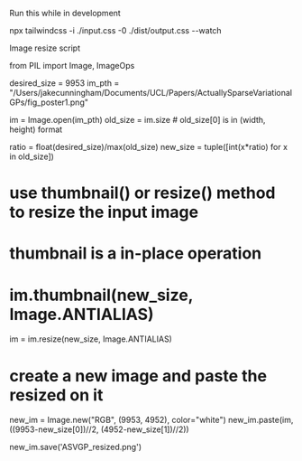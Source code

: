 Run this while in development

npx tailwindcss -i ./input.css -0 ./dist/output.css --watch

Image resize script

from PIL import Image, ImageOps

desired_size = 9953
im_pth = "/Users/jakecunningham/Documents/UCL/Papers/ActuallySparseVariationalGPs/fig_poster1.png"

im = Image.open(im_pth)
old_size = im.size # old_size[0] is in (width, height) format

ratio = float(desired_size)/max(old_size)
new_size = tuple([int(x*ratio) for x in old_size])

# use thumbnail() or resize() method to resize the input image

# thumbnail is a in-place operation

# im.thumbnail(new_size, Image.ANTIALIAS)

im = im.resize(new_size, Image.ANTIALIAS)

# create a new image and paste the resized on it

new_im = Image.new("RGB", (9953, 4952), color="white")
new_im.paste(im, ((9953-new_size[0])//2,
(4952-new_size[1])//2))

new_im.save('ASVGP_resized.png')
